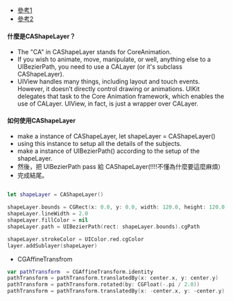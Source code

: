 - [參考1](https://www.raywenderlich.com/10317653-calayer-tutorial-for-ios-getting-started)
- [參考2](https://www.calayer.com/core-animation/2016/05/22/cashapelayer-in-depth.html)



#### 什麼是CAShapeLayer？
- The "CA" in CAShapeLayer stands for CoreAnimation.
- If you wish to animate, move, manipulate, or well, anything else to a UIBezierPath, you need to use a CALayer (or it's subclass CAShapeLayer).
- UIView handles many things, including layout and touch events. However, it doesn’t directly control drawing or animations. UIKit delegates that task to the Core Animation framework, which enables the use of CALayer. UIView, in fact, is just a wrapper over CALayer.

#### 如何使用CAShapeLayer
- make a instance of CAShapeLayer, let shapeLayer = CAShapeLayer()
- using this instance to setup all the details of the subjects.
- make a instance of UIBezierPath() according to the setup of the shapeLayer.
- 然後，把 UIBezierPath pass 給 CAShapeLayer(!!!!不懂為什麼要這麼麻煩）
- 完成結尾。

```Swift

let shapeLayer = CAShapeLayer()

shapeLayer.bounds = CGRect(x: 0.0, y: 0.0, width: 120.0, height: 120.0)
shapeLayer.lineWidth = 2.0
shapeLayer.fillColor = nil
shapeLayer.path = UIBezierPath(rect: shapeLayer.bounds).cgPath

shapeLayer.strokeColor = UIColor.red.cgColor
layer.addSublayer(shapeLayer)

```

- CGAffineTransfrom
```swift
var pathTransform  = CGAffineTransform.identity
pathTransform = pathTransform.translatedBy(x: center.x, y: center.y)
pathTransform = pathTransform.rotated(by: CGFloat(-.pi / 2.0))
pathTransform = pathTransform.translatedBy(x: -center.x, y: -center.y)
```
